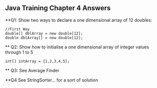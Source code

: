 ## Java Training Chapter 4 Answers

**Q1: Show two ways to declare a one dimensional array of 12 doubles:

	//First Way
	double[] dblArray = new double[12];
	double dblArray[] = new double[12];

** Q2: Show how to initialise a one dimensional array of integer values through 1 to 5

	int[] intArray = {1,2,3,4,5};
	
** Q3: See Average Finder

**Q4 See StringSorter... for a sort of solution

	


